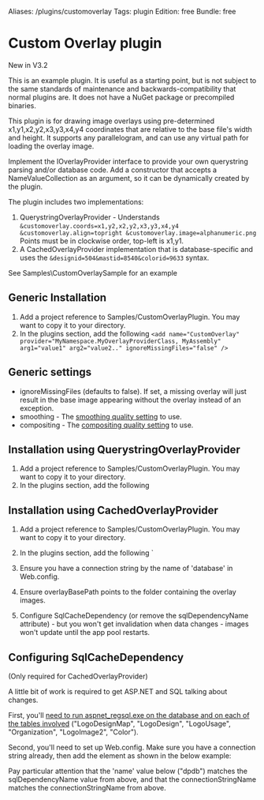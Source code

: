 Aliases: /plugins/customoverlay
Tags: plugin
Edition: free
Bundle: free

# Custom Overlay plugin

New in V3.2

This is an example plugin. It is useful as a starting point, but is not subject to the same standards of maintenance and backwards-compatibility that normal plugins are. It does not have a NuGet package or precompiled binaries.

This plugin is for drawing image overlays using pre-determined x1,y1,x2,y2,x3,y3,x4,y4 coordinates that are relative to the base file's width and height. It supports any parallelogram, and can use any virtual path for loading the overlay image. 

Implement the IOverlayProvider interface to provide your own querystring parsing and/or database code. Add a constructor that accepts a NameValueCollection as an argument, so it can be dynamically created by the plugin.

The plugin includes two implementations:

1. QuerystringOverlayProvider - Understands `&customoverlay.coords=x1,y2,x2,y2,x3,y3,x4,y4 &customoverlay.align=topright &customoverlay.image=alphanumeric.png` Points must be in clockwise order, top-left is x1,y1. 
2. A CachedOverlayProvider implementation that is database-specific and uses the `&designid=504&mastid=8540&colorid=9633` syntax.

See Samples\CustomOverlaySample for an example

## Generic Installation

1. Add a project reference to Samples/CustomOverlayPlugin. You may want to copy it to your directory.
2. In the plugins section, add the following
    `<add name="CustomOverlay" 
      provider="MyNamespace.MyOverlayProviderClass, MyAssembly" 
      arg1="value1" arg2="value2.." ignoreMissingFiles="false" />`
      
## Generic settings

* ignoreMissingFiles (defaults to false). If set, a missing overlay will just result in the base image appearing without the overlay instead of an exception.
* smoothing - The [smoothing quality setting](http://msdn.microsoft.com/en-us/library/z714w2y9.aspx) to use. 
* compositing - The [compositing quality setting](http://msdn.microsoft.com/en-us/library/system.drawing.drawing2d.compositingquality.aspx) to use.

## Installation using QuerystringOverlayProvider

1. Add a project reference to Samples/CustomOverlayPlugin. You may want to copy it to your directory.
2. In the plugins section, add the following
    <add name="CustomOverlay" 
      provider="ImageResizer.Plugins.CustomOverlay.QuerystringOverlayProvider, ImageResizer.Plugins.CustomOverlay"
      overlayFolder="~/images/overlays/" ignoreMissingFiles="false"  />


## Installation using CachedOverlayProvider

1. Add a project reference to Samples/CustomOverlayPlugin. You may want to copy it to your directory.
2. In the plugins section, add the following
    <add name="CustomOverlay" 
      provider="ImageResizer.Plugins.CustomOverlay.CachedOverlayProvider, ImageResizer.Plugins.CustomOverlay" 
      connectionStringName="database" sqlDependencyName="dpdb" overlayBasePath="~/images/foldertooverlays"
      ignoreMissingFiles="false" />`

3. Ensure you have a connection string by the name of 'database' in Web.config.
4. Ensure overlayBasePath points to the folder containing the overlay images.
5. Configure SqlCacheDependency (or remove the sqlDependencyName attribute) - but you won't get invalidation when data changes - images won't update until the app pool restarts.


## Configuring SqlCacheDependency 

(Only required for CachedOverlayProvider)

A little bit of work is required to get ASP.NET and SQL talking about changes.

First, you'll [need to run aspnet_regsql.exe on the database and on each of the tables involved](http://weblogs.asp.net/andrewrea/archive/2008/07/13/sqlcachedependency-i-think-it-is-absolutely-brilliant.aspx) ("LogoDesignMap", "LogoDesign", "LogoUsage", "Organization", "LogoImage2", "Color").


Second, you'll need to set up Web.config. Make sure you have a connection string already, then add the <sqlCacheDependency> element as shown in the below example:

Pay particular attention that the 'name' value below ("dpdb") matches the sqlDependencyName value from above, and that the connectionStringName matches the connectionStringName from above.


  <connectionStrings>
    <clear/>
    <add name="database" 
        connectionString="Data Source=REA_ANDREW-PC\SQLEXPRESSADV;Initial Catalog=Forum; 
        Integrated Security=true;" providerName="System.Data.SqlClient"/>
  </connectionStrings>
  <system.web>
    <caching>
        <sqlCacheDependency pollTime="1000" enabled="true">
        <databases>
          <add connectionStringName="database" name="dpdb"/>
        </databases>
        </sqlCacheDependency>
    </caching>
  </system.web>
